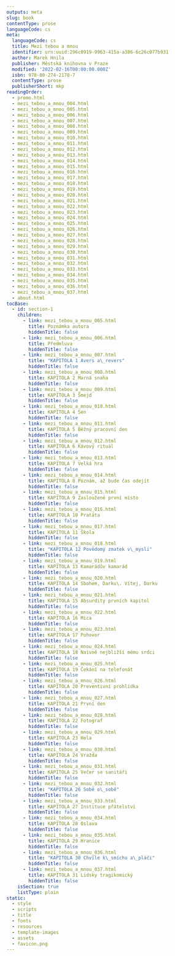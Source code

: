 ```yaml
---
outputs: meta
slug: book
contentType: prose
languageCode: cs
meta:
  languageCode: cs
  title: Mezi tebou a mnou
  identifier: urn:uuid:296c0919-9963-415a-a386-6c26c077b931
  author: Marek Hnila
  publisher: Městská knihovna v Praze
  modified: '2022-02-16T00:00:00.000Z'
  isbn: 978-80-274-2178-7
  contentType: prose
  publisherShort: mkp
readingOrder:
  - promo.html
  - mezi_tebou_a_mnou_004.html
  - mezi_tebou_a_mnou_005.html
  - mezi_tebou_a_mnou_006.html
  - mezi_tebou_a_mnou_007.html
  - mezi_tebou_a_mnou_008.html
  - mezi_tebou_a_mnou_009.html
  - mezi_tebou_a_mnou_010.html
  - mezi_tebou_a_mnou_011.html
  - mezi_tebou_a_mnou_012.html
  - mezi_tebou_a_mnou_013.html
  - mezi_tebou_a_mnou_014.html
  - mezi_tebou_a_mnou_015.html
  - mezi_tebou_a_mnou_016.html
  - mezi_tebou_a_mnou_017.html
  - mezi_tebou_a_mnou_018.html
  - mezi_tebou_a_mnou_019.html
  - mezi_tebou_a_mnou_020.html
  - mezi_tebou_a_mnou_021.html
  - mezi_tebou_a_mnou_022.html
  - mezi_tebou_a_mnou_023.html
  - mezi_tebou_a_mnou_024.html
  - mezi_tebou_a_mnou_025.html
  - mezi_tebou_a_mnou_026.html
  - mezi_tebou_a_mnou_027.html
  - mezi_tebou_a_mnou_028.html
  - mezi_tebou_a_mnou_029.html
  - mezi_tebou_a_mnou_030.html
  - mezi_tebou_a_mnou_031.html
  - mezi_tebou_a_mnou_032.html
  - mezi_tebou_a_mnou_033.html
  - mezi_tebou_a_mnou_034.html
  - mezi_tebou_a_mnou_035.html
  - mezi_tebou_a_mnou_036.html
  - mezi_tebou_a_mnou_037.html
  - about.html
tocBase:
  - id: section-1
    children:
      - link: mezi_tebou_a_mnou_005.html
        title: Poznámka autora
        hiddenTitle: false
      - link: mezi_tebou_a_mnou_006.html
        title: Předmluva
        hiddenTitle: false
      - link: mezi_tebou_a_mnou_007.html
        title: "KAPITOLA 1 Avers a\_revers"
        hiddenTitle: false
      - link: mezi_tebou_a_mnou_008.html
        title: KAPITOLA 2 Marná snaha
        hiddenTitle: false
      - link: mezi_tebou_a_mnou_009.html
        title: KAPITOLA 3 Šmejd
        hiddenTitle: false
      - link: mezi_tebou_a_mnou_010.html
        title: KAPITOLA 4 Sen
        hiddenTitle: false
      - link: mezi_tebou_a_mnou_011.html
        title: KAPITOLA 5 Běžný pracovní den
        hiddenTitle: false
      - link: mezi_tebou_a_mnou_012.html
        title: KAPITOLA 6 Kávový rituál
        hiddenTitle: false
      - link: mezi_tebou_a_mnou_013.html
        title: KAPITOLA 7 Velká hra
        hiddenTitle: false
      - link: mezi_tebou_a_mnou_014.html
        title: KAPITOLA 8 Poznám, až bude čas odejít
        hiddenTitle: false
      - link: mezi_tebou_a_mnou_015.html
        title: KAPITOLA 9 Zasloužené první místo
        hiddenTitle: false
      - link: mezi_tebou_a_mnou_016.html
        title: KAPITOLA 10 Pratáta
        hiddenTitle: false
      - link: mezi_tebou_a_mnou_017.html
        title: KAPITOLA 11 Škola
        hiddenTitle: false
      - link: mezi_tebou_a_mnou_018.html
        title: "KAPITOLA 12 Povědomý zmatek v\_mysli"
        hiddenTitle: false
      - link: mezi_tebou_a_mnou_019.html
        title: KAPITOLA 13 Kamarádův kamarád
        hiddenTitle: false
      - link: mezi_tebou_a_mnou_020.html
        title: KAPITOLA 14 Sbohem, Darku\. Vítej, Darku
        hiddenTitle: false
      - link: mezi_tebou_a_mnou_021.html
        title: KAPITOLA 15 Absurdity prvních kapitol
        hiddenTitle: false
      - link: mezi_tebou_a_mnou_022.html
        title: KAPITOLA 16 Mica
        hiddenTitle: false
      - link: mezi_tebou_a_mnou_023.html
        title: KAPITOLA 17 Pohovor
        hiddenTitle: false
      - link: mezi_tebou_a_mnou_024.html
        title: KAPITOLA 18 Naivně nejbližší mému srdci
        hiddenTitle: false
      - link: mezi_tebou_a_mnou_025.html
        title: KAPITOLA 19 Čekání na telefonát
        hiddenTitle: false
      - link: mezi_tebou_a_mnou_026.html
        title: KAPITOLA 20 Preventivní prohlídka
        hiddenTitle: false
      - link: mezi_tebou_a_mnou_027.html
        title: KAPITOLA 21 První den
        hiddenTitle: false
      - link: mezi_tebou_a_mnou_028.html
        title: KAPITOLA 22 Fotograf
        hiddenTitle: false
      - link: mezi_tebou_a_mnou_029.html
        title: KAPITOLA 23 Hela
        hiddenTitle: false
      - link: mezi_tebou_a_mnou_030.html
        title: KAPITOLA 24 Vražda
        hiddenTitle: false
      - link: mezi_tebou_a_mnou_031.html
        title: KAPITOLA 25 Večer se sanitáři
        hiddenTitle: false
      - link: mezi_tebou_a_mnou_032.html
        title: "KAPITOLA 26 Sobě o\_sobě"
        hiddenTitle: false
      - link: mezi_tebou_a_mnou_033.html
        title: KAPITOLA 27 Instituce přátelství
        hiddenTitle: false
      - link: mezi_tebou_a_mnou_034.html
        title: KAPITOLA 28 Oslava
        hiddenTitle: false
      - link: mezi_tebou_a_mnou_035.html
        title: KAPITOLA 29 Hranice
        hiddenTitle: false
      - link: mezi_tebou_a_mnou_036.html
        title: "KAPITOLA 30 Chvíle k\_smíchu a\_pláči"
        hiddenTitle: false
      - link: mezi_tebou_a_mnou_037.html
        title: KAPITOLA 31 Lidsky tragikomický
        hiddenTitle: false
    isSection: true
    listType: plain
static:
  - style
  - scripts
  - title
  - fonts
  - resources
  - template-images
  - assets
  - favicon.png
---
```

